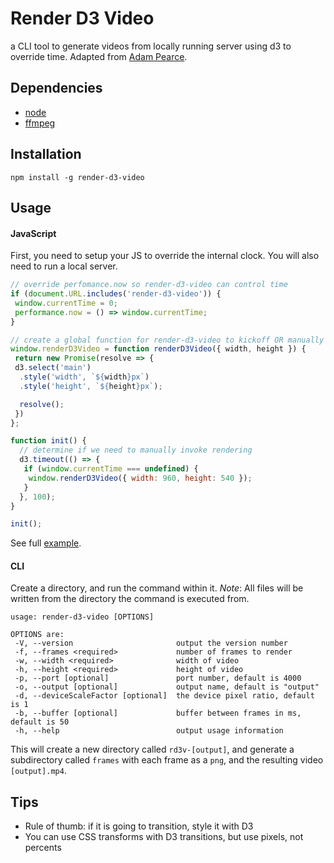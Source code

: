 # Render D3 Video

a CLI tool to generate videos from locally running server using d3 to override time.
Adapted from [Adam Pearce](https://roadtolarissa.com/d3-mp4/).

## Dependencies

- [node](https://nodejs.org)
- [ffmpeg](https://ffmpeg.org/)

## Installation

`npm install -g render-d3-video`

## Usage

#### JavaScript

First, you need to setup your JS to override the internal clock. You will also need to run a local server.

```JavaScript
// override perfomance.now so render-d3-video can control time
if (document.URL.includes('render-d3-video')) {
 window.currentTime = 0;
 performance.now = () => window.currentTime;
}

// create a global function for render-d3-video to kickoff OR manually below
window.renderD3Video = function renderD3Video({ width, height }) {
 return new Promise(resolve => {
 d3.select('main')
  .style('width', `${width}px`)
  .style('height', `${height}px`);

  resolve();
 })
};

function init() {
  // determine if we need to manually invoke rendering
  d3.timeout(() => {
   if (window.currentTime === undefined) {
    window.renderD3Video({ width: 960, height: 540 });
   }
  }, 100);
}

init();
```

See full [example](example).

#### CLI
Create a directory, and run the command within it. *Note*: All files will be written from the directory the command is executed from.

```
usage: render-d3-video [OPTIONS]

OPTIONS are:
 -V, --version                       output the version number
 -f, --frames <required>             number of frames to render
 -w, --width <required>              width of video
 -h, --height <required>             height of video
 -p, --port [optional]               port number, default is 4000
 -o, --output [optional]             output name, default is "output"
 -d, --deviceScaleFactor [optional]  the device pixel ratio, default is 1
 -b, --buffer [optional]             buffer between frames in ms, default is 50
 -h, --help                          output usage information

```

This will create a new directory called `rd3v-[output]`, and generate a subdirectory called `frames` with each frame as a `png`, and the resulting video `[output].mp4`.

## Tips
* Rule of thumb: if it is going to transition, style it with D3
* You can use CSS transforms with D3 transitions, but use pixels, not percents